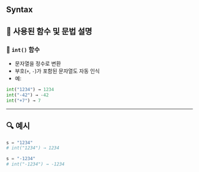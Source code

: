 ## Syntax

## 🔹 사용된 함수 및 문법 설명

### 🔹 `int()` 함수
- 문자열을 정수로 변환
- 부호(`+`, `-`)가 포함된 문자열도 자동 인식
- 예:
```python
int("1234") → 1234
int("-42") → -42
int("+7") → 7
```

---

## 🔍 예시

```python
s = "1234"
# int("1234") → 1234

s = "-1234"
# int("-1234") → -1234
```
